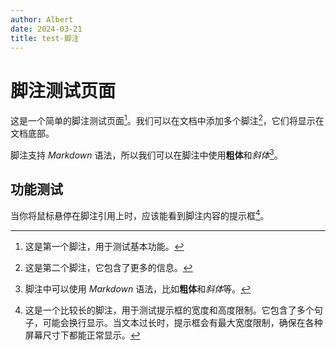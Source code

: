 ```yaml
---
author: Albert
date: 2024-03-21
title: test-脚注
---
```


# 脚注测试页面

这是一个简单的脚注测试页面[^1]。我们可以在文档中添加多个脚注[^2]，它们将显示在文档底部。

<FooterRef content="info" text="tttttttttt" id="111111" />

脚注支持 _Markdown_ 语法，所以我们可以在脚注中使用**粗体**和*斜体*[^3]。

## 功能测试

当你将鼠标悬停在脚注引用上时，应该能看到脚注内容的提示框[^4]。

[^1]: 这是第一个脚注，用于测试基本功能。

[^2]: 这是第二个脚注，它包含了更多的信息。

[^3]: 脚注中可以使用 _Markdown_ 语法，比如**粗体**和*斜体*等。

[^4]: 这是一个比较长的脚注，用于测试提示框的宽度和高度限制。它包含了多个句子，可能会换行显示。当文本过长时，提示框会有最大宽度限制，确保在各种屏幕尺寸下都能正常显示。
